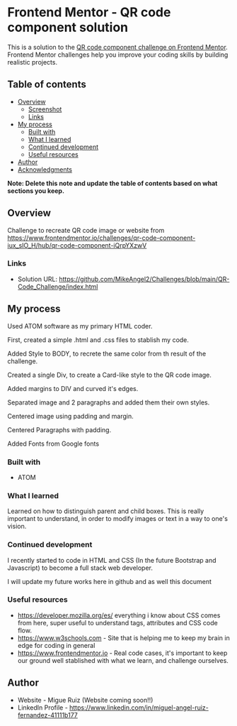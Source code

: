 # Frontend Mentor - QR code component solution

This is a solution to the [QR code component challenge on Frontend Mentor](https://www.frontendmentor.io/challenges/qr-code-component-iux_sIO_H). Frontend Mentor challenges help you improve your coding skills by building realistic projects.

## Table of contents

- [Overview](#overview)
  - [Screenshot](#screenshot)
  - [Links](#links)
- [My process](#my-process)
  - [Built with](#built-with)
  - [What I learned](#what-i-learned)
  - [Continued development](#continued-development)
  - [Useful resources](#useful-resources)
- [Author](#author)
- [Acknowledgments](#acknowledgments)

**Note: Delete this note and update the table of contents based on what sections you keep.**

## Overview

Challenge to recreate QR code image or website from https://www.frontendmentor.io/challenges/qr-code-component-iux_sIO_H/hub/qr-code-component-iQrpYXzwV

### Links

- Solution URL: https://github.com/MikeAngel2/Challenges/blob/main/QR-Code_Challenge/index.html

## My process

Used ATOM software as my primary HTML coder.

First, created a simple .html and .css files to stablish my code.

Added Style to BODY, to recrete the same color from th result of the challenge.

Created a single Div, to create a Card-like style to the QR code image.

Added margins to DIV and curved it's edges.

Separated image and 2 paragraphs and added them their own styles.

Centered image using padding and margin.

Centered Paragraphs with padding.

Added Fonts from Google fonts


### Built with

- ATOM


### What I learned

Learned on how to distinguish parent and child boxes. This is really important to understand, in order to modify images or text in a way to one's vision.

### Continued development

I recently started to code in HTML and CSS (In the future Bootstrap and Javascript) to become a full stack web developer.

I will update my future works here in github and as well this document


### Useful resources

- https://developer.mozilla.org/es/ everything i know about CSS comes from here, super useful to understand tags, attributes and CSS code flow.
- https://www.w3schools.com - Site that is helping me to keep my brain in edge for coding in general
- https://www.frontendmentor.io - Real code cases, it's important to keep our ground well stablished with what we learn, and challenge ourselves.

## Author

- Website - Migue Ruiz (Website coming soon!!)
- LinkedIn Profile - https://www.linkedin.com/in/miguel-angel-ruiz-fernandez-41111b177

